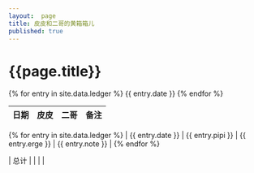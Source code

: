 ```yaml
---
layout:  page
title: 皮皮和二哥的黄箱箱儿 
published: true 
---
```

# {{page.title}}

{% for entry in site.data.ledger %}
 {{ entry.date }}
{% endfor %}

| 日期   | 皮皮 | 二哥 | 备注 |
|--------|------|------|------|

{% for entry in site.data.ledger %}
| {{ entry.date }} | {{ entry.pipi }}  | {{ entry.erge }}   | {{ entry.note }}  |
{% endfor %}

| 总计   |    |    |    |

